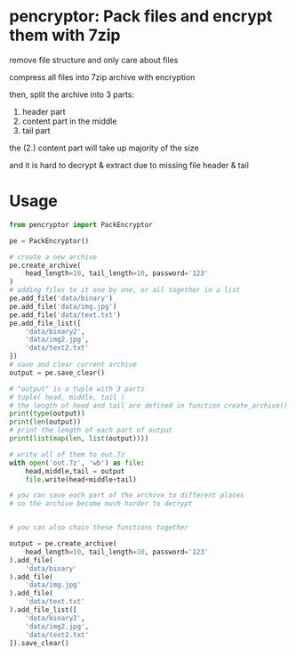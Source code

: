 
# pencryptor: Pack files and encrypt them with 7zip

remove file structure and only care about files

compress all files into 7zip archive with encryption

then, split the archive into 3 parts:

1. header part
2. content part in the middle
3. tail part

the (2.) content part will take up majority of the size

and it is hard to decrypt & extract due to missing file header & tail

# Usage

```py
from pencryptor import PackEncryptor

pe = PackEncryptor()

# create a new archive
pe.create_archive(
    head_length=10, tail_length=10, password='123'
)
# adding files to it one by one, or all together in a list
pe.add_file('data/binary')
pe.add_file('data/img.jpg')
pe.add_file('data/text.txt')
pe.add_file_list([
    'data/binary2',
    'data/img2.jpg',
    'data/text2.txt'
])
# save and clear current archive
output = pe.save_clear()

# "output" is a tuple with 3 parts
# tuple( head, middle, tail )
# the length of head and tail are defined in function create_archive()
print(type(output))
print(len(output))
# print the length of each part of output
print(list(map(len, list(output))))

# write all of them to out.7z
with open('out.7z', 'wb') as file:
    head,middle,tail = output
    file.write(head+middle+tail)

# you can save each part of the archive to different places
# so the archive become much harder to decrypt


# you can also chain these functions together

output = pe.create_archive(
    head_length=10, tail_length=10, password='123'
).add_file(
    'data/binary'
).add_file(
    'data/img.jpg'
).add_file(
    'data/text.txt'
).add_file_list([
    'data/binary2',
    'data/img2.jpg',
    'data/text2.txt'
]).save_clear()

```

